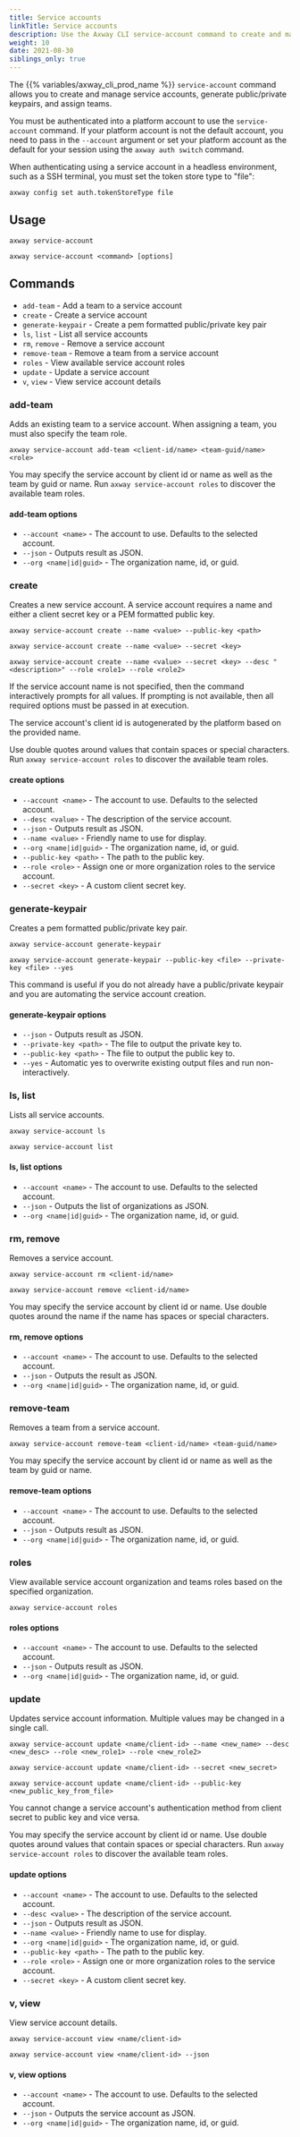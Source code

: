 ```yaml
---
title: Service accounts
linkTitle: Service accounts
description: Use the Axway CLI service-account command to create and manage service accounts.
weight: 10
date: 2021-08-30
siblings_only: true
---
```


The {{% variables/axway_cli_prod_name %}} `service-account` command allows you to create and manage service accounts, generate public/private keypairs, and assign teams.

You must be authenticated into a platform account to use the `service-account` command. If your platform account is not the default account, you need to pass in the `--account` argument or set your platform account as the default for your session using the `axway auth switch` command.

When authenticating using a service account in a headless environment, such as a SSH terminal, you must set the token store type to "file":

```
axway config set auth.tokenStoreType file
```

## Usage

```
axway service-account

axway service-account <command> [options]
```

## Commands

* `add-team` - Add a team to a service account
* `create` - Create a service account
* `generate-keypair` - Create a pem formatted public/private key pair
* `ls`, `list` - List all service accounts
* `rm`, `remove` - Remove a service account
* `remove-team` - Remove a team from a service account
* `roles` - View available service account roles
* `update` - Update a service account
* `v`, `view` - View service account details

### add-team

Adds an existing team to a service account. When assigning a team, you must also specify the team role.

```
axway service-account add-team <client-id/name> <team-guid/name> <role>
```

You may specify the service account by client id or name as well as the team by guid or name. Run `axway service-account roles` to discover the available team roles.

#### add-team options

* `--account <name>` - The account to use. Defaults to the selected account.
* `--json` - Outputs result as JSON.
* `--org <name|id|guid>` - The organization name, id, or guid.

### create

Creates a new service account. A service account requires a name and either a client secret key or a PEM formatted public key.

```
axway service-account create --name <value> --public-key <path>

axway service-account create --name <value> --secret <key>

axway service-account create --name <value> --secret <key> --desc "<description>" --role <role1> --role <role2>
```

If the service account name is not specified, then the command interactively prompts for all values. If prompting is not available, then all required options must be passed in at execution.

The service account's client id is autogenerated by the platform based on the provided name.

Use double quotes around values that contain spaces or special characters. Run `axway service-account roles` to discover the available team roles.

#### create options

* `--account <name>` - The account to use. Defaults to the selected account.
* `--desc <value>` - The description of the service account.
* `--json` - Outputs result as JSON.
* `--name <value>` - Friendly name to use for display.
* `--org <name|id|guid>` - The organization name, id, or guid.
* `--public-key <path>` - The path to the public key.
* `--role <role>` - Assign one or more organization roles to the service account.
* `--secret <key>` - A custom client secret key.

### generate-keypair

Creates a pem formatted public/private key pair.

```
axway service-account generate-keypair

axway service-account generate-keypair --public-key <file> --private-key <file> --yes
```

This command is useful if you do not already have a public/private keypair and you are automating the service account creation.

#### generate-keypair options

* `--json` - Outputs result as JSON.
* `--private-key <path>` - The file to output the private key to.
* `--public-key <path>` - The file to output the public key to.
* `--yes` - Automatic yes to overwrite existing output files and run non-interactively.

### ls, list

Lists all service accounts.

```
axway service-account ls

axway service-account list
```

#### ls, list options

* `--account <name>` - The account to use. Defaults to the selected account.
* `--json` - Outputs the list of organizations as JSON.
* `--org <name|id|guid>` - The organization name, id, or guid.

### rm, remove

Removes a service account.

```
axway service-account rm <client-id/name>

axway service-account remove <client-id/name>
```

You may specify the service account by client id or name. Use double quotes around the name if the name has spaces or special characters.

#### rm, remove options

* `--account <name>` - The account to use. Defaults to the selected account.
* `--json` - Outputs the result as JSON.
* `--org <name|id|guid>` - The organization name, id, or guid.

### remove-team

Removes a team from a service account.

```
axway service-account remove-team <client-id/name> <team-guid/name>
```

You may specify the service account by client id or name as well as the team by guid or name.

#### remove-team options

* `--account <name>` - The account to use. Defaults to the selected account.
* `--json` - Outputs result as JSON.
* `--org <name|id|guid>` - The organization name, id, or guid.

### roles

View available service account organization and teams roles based on the specified organization.

```
axway service-account roles
```

#### roles options

* `--account <name>` - The account to use. Defaults to the selected account.
* `--json` - Outputs result as JSON.
* `--org <name|id|guid>` - The organization name, id, or guid.

### update

Updates service account information. Multiple values may be changed in a single call.

```
axway service-account update <name/client-id> --name <new_name> --desc <new_desc> --role <new_role1> --role <new_role2>

axway service-account update <name/client-id> --secret <new_secret>

axway service-account update <name/client-id> --public-key <new_public_key_from_file>
```

You cannot change a service account's authentication method from client secret to public key and vice versa.

You may specify the service account by client id or name. Use double quotes around values that contain spaces or special characters. Run `axway service-account roles` to discover the available team roles.

#### update options

* `--account <name>` - The account to use. Defaults to the selected account.
* `--desc <value>` - The description of the service account.
* `--json` - Outputs result as JSON.
* `--name <value>` - Friendly name to use for display.
* `--org <name|id|guid>` - The organization name, id, or guid.
* `--public-key <path>` - The path to the public key.
* `--role <role>` - Assign one or more organization roles to the service account.
* `--secret <key>` - A custom client secret key.

### v, view

View service account details.

```
axway service-account view <name/client-id>

axway service-account view <name/client-id> --json
```

#### v, view options

* `--account <name>` - The account to use. Defaults to the selected account.
* `--json` - Outputs the service account as JSON.
* `--org <name|id|guid>` - The organization name, id, or guid.
